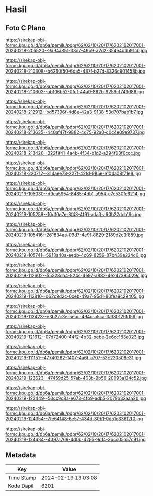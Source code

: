 # Hasil

## Foto C Plano

https://sirekap-obj-formc.kpu.go.id/db6a/pemilu/pdpr/62/02/10/20/17/6202102017001-20240218-205520--9a94a851-33d7-49b9-a2d2-354e4ddb91cb.jpg

https://sirekap-obj-formc.kpu.go.id/db6a/pemilu/pdpr/62/02/10/20/17/6202102017001-20240218-210308--b6260f50-6da5-487f-b27d-8326c901458b.jpg

https://sirekap-obj-formc.kpu.go.id/db6a/pemilu/pdpr/62/02/10/20/17/6202102017001-20240218-210603--ab106b52-0fcf-44a0-862b-9259cf743d86.jpg

https://sirekap-obj-formc.kpu.go.id/db6a/pemilu/pdpr/62/02/10/20/17/6202102017001-20240218-212912--bd57396f-4d8e-42a3-9138-53d707bab1b7.jpg

https://sirekap-obj-formc.kpu.go.id/db6a/pemilu/pdpr/62/02/10/20/17/6202102017001-20240218-213635--440af47f-9882-4c75-92a0-c0c4e09e9737.jpg

https://sirekap-obj-formc.kpu.go.id/db6a/pemilu/pdpr/62/02/10/20/17/6202102017001-20240218-213420--322f1f41-4a4b-4f34-b1d2-a294f03f0ccc.jpg

https://sirekap-obj-formc.kpu.go.id/db6a/pemilu/pdpr/62/02/10/20/17/6202102017001-20240218-220712--314aee78-227f-42fd-985e-e104a08f71e9.jpg

https://sirekap-obj-formc.kpu.go.id/db6a/pemilu/pdpr/62/02/10/20/17/6202102017001-20240219-105030--d9ea5954-8485-4db1-a954-c7e530fc6214.jpg

https://sirekap-obj-formc.kpu.go.id/db6a/pemilu/pdpr/62/02/10/20/17/6202102017001-20240219-105259--10df0e7e-3f43-4f91-ada3-a60b22dcb19c.jpg

https://sirekap-obj-formc.kpu.go.id/db6a/pemilu/pdpr/62/02/10/20/17/6202102017001-20240219-105416--261834aa-09d7-4e9f-8829-2189d2e3f859.jpg

https://sirekap-obj-formc.kpu.go.id/db6a/pemilu/pdpr/62/02/10/20/17/6202102017001-20240219-105741--5913a40a-eedb-4c69-8259-87b439e224c0.jpg

https://sirekap-obj-formc.kpu.go.id/db6a/pemilu/pdpr/62/02/10/20/17/6202102017001-20240219-112602--55328da4-824c-4e97-a882-4e247395029c.jpg

https://sirekap-obj-formc.kpu.go.id/db6a/pemilu/pdpr/62/02/10/20/17/6202102017001-20240219-112810--d62c9d2c-0ceb-49a7-95d1-86fea9c29405.jpg

https://sirekap-obj-formc.kpu.go.id/db6a/pemilu/pdpr/62/02/10/20/17/6202102017001-20240219-113423--e3b27c3e-5eac-494c-a5ca-3a180126fd56.jpg

https://sirekap-obj-formc.kpu.go.id/db6a/pemilu/pdpr/62/02/10/20/17/6202102017001-20240219-121612--07d72400-44f2-4b32-bebe-2e6cc183e023.jpg

https://sirekap-obj-formc.kpu.go.id/db6a/pemilu/pdpr/62/02/10/20/17/6202102017001-20240219-111151--47740262-1407-4a6f-a707-53c230508e31.jpg

https://sirekap-obj-formc.kpu.go.id/db6a/pemilu/pdpr/62/02/10/20/17/6202102017001-20240219-122623--47459d25-57ab-463b-9b56-20093a124c52.jpg

https://sirekap-obj-formc.kpu.go.id/db6a/pemilu/pdpr/62/02/10/20/17/6202102017001-20240219-123449--50cc9c8a-e673-4fb9-adb5-2079b32aaa2b.jpg

https://sirekap-obj-formc.kpu.go.id/db6a/pemilu/pdpr/62/02/10/20/17/6202102017001-20240219-124354--7fe64148-6e57-434d-80b1-0d51c33612f0.jpg

https://sirekap-obj-formc.kpu.go.id/db6a/pemilu/pdpr/62/02/10/20/17/6202102017001-20240219-124634--4397a769-4d0b-4295-9c14-3bcc05a57c91.jpg


## Metadata

| Key        | Value               |
| ---------- | ------------------- |
| Time Stamp | 2024-02-19 13:03:08 |
| Kode Dapil | 6201                |



